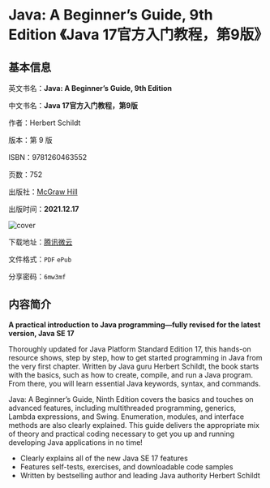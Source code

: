 # Java: A Beginner’s Guide, 9th Edition 《Java 17官方入门教程，第9版》

## 基本信息

英文书名：**Java: A Beginner’s Guide, 9th Edition**

中文书名：**Java 17官方入门教程，第9版**

作者：Herbert Schildt

版本：第 9 版

ISBN：9781260463552

页数：752

出版社：[McGraw Hill](https://www.mhprofessional.com/9781260463552-usa-java-a-beginners-guide-ninth-edition-group)

出版时间：**2021.12.17**

<img :src="$withBase('/images/java_a_beginner’s_guide_9th_edition.jpg')" alt="cover">

下载地址：[腾讯微云](https://share.weiyun.com/AZ372LjY)

文件格式：`PDF` `ePub`

分享密码：`6mw3mf`

## 内容简介

**A practical introduction to Java programming—fully revised for the latest version, Java SE 17**

Thoroughly updated for Java Platform Standard Edition 17, this hands-on resource shows, step by step, how to get started programming in Java from the very first chapter. Written by Java guru Herbert Schildt, the book starts with the basics, such as how to create, compile, and run a Java program. From there, you will learn essential Java keywords, syntax, and commands.

Java: A Beginner’s Guide, Ninth Edition covers the basics and touches on advanced features, including multithreaded programming, generics, Lambda expressions, and Swing. Enumeration, modules, and interface methods are also clearly explained. This guide delivers the appropriate mix of theory and practical coding necessary to get you up and running developing Java applications in no time!

- Clearly explains all of the new Java SE 17 features
- Features self-tests, exercises, and downloadable code samples
- Written by bestselling author and leading Java authority Herbert Schildt